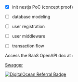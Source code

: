 - [x] init nestjs PoC (concept proof)
- [ ] database modeling
- [ ] user registration
- [ ] user middleware
- [ ] transaction flow


Access the BaaS OpenAPI doc at :

[Swagger](https://api-fake-baas.boberto.net/api)


[![DigitalOcean Referral Badge](https://web-platforms.sfo2.cdn.digitaloceanspaces.com/WWW/Badge%201.svg)](https://www.digitalocean.com/?refcode=73a251126fbd&utm_campaign=Referral_Invite&utm_medium=Referral_Program&utm_source=badge)
